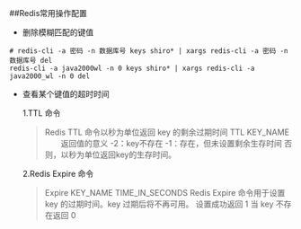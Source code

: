 ##Redis常用操作配置

+ 删除模糊匹配的键值
```
# redis-cli -a 密码 -n 数据库号 keys shiro* | xargs redis-cli -a 密码 -n 数据库号 del
redis-cli -a java2000wl -n 0 keys shiro* | xargs redis-cli -a java2000_wl -n 0 del
```
+ 查看某个键值的超时时间
    
    1.TTL 命令
    > Redis TTL 命令以秒为单位返回 key 的剩余过期时间
    > TTL KEY_NAME
    >　　返回值的意义
    > -2：key不存在
    > -1：存在，但未设置剩余生存时间
    > 否则，以秒为单位返回key的生存时间。
    
    2.Redis Expire 命令
    > Expire KEY_NAME TIME_IN_SECONDS
    > Redis Expire 命令用于设置 key 的过期时间。key 过期后将不再可用。
    > 设置成功返回 1
    > 当 key 不存在返回 0 